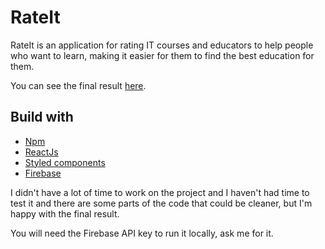 # RateIt

RateIt is an application for rating IT courses and educators to help people who want to learn, making it easier for them to find the best education for them.

You can see the final result [here](https://rateit-v1.vercel.app/).

## Build with

- [Npm](https://www.npmjs.com/)
- [ReactJs](https://es.reactjs.org/)
- [Styled components](https://styled-components.com/)
- [Firebase](https://firebase.google.com/)


I didn't have a lot of time to work on the project and I haven't had time to test it and there are some parts of the code that could be cleaner, but I'm happy with the final result.

You will need the Firebase API key to run it locally, ask me for it.
